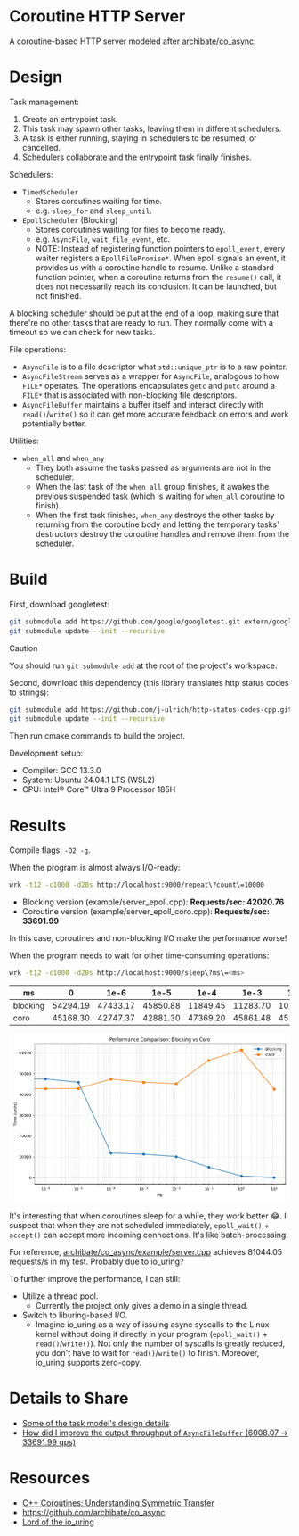 # Coroutine HTTP Server

<!-- - ~~Stackless coroutines with symmetric transfer~~ -->

A coroutine-based HTTP server modeled after [archibate/co_async](https://github.com/archibate/co_async).

# Design

Task management:

1. Create an entrypoint task.
2. This task may spawn other tasks, leaving them in different schedulers.
3. A task is either running, staying in schedulers to be resumed, or cancelled.
4. Schedulers collaborate and the entrypoint task finally finishes.

Schedulers:

- `TimedScheduler`
  - Stores coroutines waiting for time.
  - e.g. `sleep_for` and `sleep_until`.
- `EpollScheduler` (Blocking)
  - Stores coroutines waiting for files to become ready.
  - e.g. `AsyncFile`, `wait_file_event`, etc.
  - NOTE: Instead of registering function pointers to `epoll_event`, every waiter registers a `EpollFilePromise*`. When epoll signals an event, it provides us with a coroutine handle to resume. Unlike a standard function pointer, when a coroutine returns from the `resume()` call, it does not necessarily reach its conclusion. It can be launched, but not finished.

A blocking scheduler should be put at the end of a loop, making sure that there're no other tasks that are ready to run. They normally come with a timeout so we can check for new tasks.

File operations:

- `AsyncFile` is to a file descriptor what `std::unique_ptr` is to a raw pointer.
- `AsyncFileStream` serves as a wrapper for `AsyncFile`, analogous to how `FILE*` operates. The operations encapsulates `getc` and `putc` around a `FILE*` that is associated with non-blocking file descriptors.
- `AsyncFileBuffer` maintains a buffer itself and interact directly with `read()`/`write()` so it can get more accurate feedback on errors and work potentially better.

Utilities:

- `when_all` and `when_any`
    - They both assume the tasks passed as arguments are not in the scheduler.
    - When the last task of the `when_all` group finishes, it awakes the previous suspended task (which is waiting for `when_all` coroutine to finish).
    - When the first task finishes, `when_any` destroys the other tasks by returning from the coroutine body and letting the temporary tasks' destructors destroy the coroutine handles and remove them from the scheduler.

# Build

First, download googletest:

```bash
git submodule add https://github.com/google/googletest.git extern/googletest
git submodule update --init --recursive
```

> [!CAUTION]
> You should run `git submodule add` at the root of the project's workspace.

Second, download this dependency (this library translates http status codes to strings):

```bash
git submodule add https://github.com/j-ulrich/http-status-codes-cpp.git extern/http_status_code
git submodule update --init --recursive
```

<!-- Install `liburing` by `sudo apt install liburing-dev`. -->

Then run cmake commands to build the project.

Development setup:

- Compiler: GCC 13.3.0
- System: Ubuntu 24.04.1 LTS (WSL2)
- CPU: Intel® Core™ Ultra 9 Processor 185H

# Results

Compile flags: `-O2 -g`.

When the program is almost always I/O-ready:

```bash
wrk -t12 -c1000 -d20s http://localhost:9000/repeat\?count\=10000
```

- Blocking version (example/server_epoll.cpp): **Requests/sec:  42020.76**
- Coroutine version (example/server_epoll_coro.cpp): **Requests/sec:  33691.99**

In this case, coroutines and non-blocking I/O make the performance worse!

When the program needs to wait for other time-consuming operations:

```bash
wrk -t12 -c1000 -d20s http://localhost:9000/sleep\?ms\=<ms>
```
| ms       | 0        | 1e-6     | 1e-5     | 1e-4     | 1e-3     | 1e-2     | 0.1      | 1        | 10       |
| -------- | -------- | -------- | -------- | -------- | -------- | -------- | -------- | -------- | -------- |
| blocking | 54294.19 | 47433.17 | 45850.88 | 11849.45 | 11283.70 | 10186.02 | 5107.66  | 865.31   | 96.58    |
| coro     | 45168.30 | 42747.37 | 42881.30 | 47369.20 | 45861.48 | 45144.80 | 56382.97 | 61340.93 | 42636.99 |

![Performance comparison: blocking vs coro](./doc/assets/image.png)

It's interesting that when coroutines sleep for a while, they work better 😂. I suspect that when they are not scheduled immediately, `epoll_wait()` + `accept()` can accept more incoming connections. It's like batch-processing.

For reference, [archibate/co_async/example/server.cpp](https://github.com/archibate/co_async/blob/master/examples/server.cpp) achieves 81044.05 requests/s in my test. Probably due to io_uring?

To further improve the performance, I can still:

- Utilize a thread pool.
  - Currently the project only gives a demo in a single thread.
- Switch to liburing-based I/O.
  - Imagine io_uring as a way of issuing async syscalls to the Linux kernel without doing it directly in your program (`epoll_wait()` + `read()`/`write()`). Not only the number of syscalls is greatly reduced, you don't have to wait for `read()`/`write()` to finish. Moreover, io_uring supports zero-copy.

# Details to Share

- [Some of the task model's design details](./doc/coro_impl_details.md)
- [How did I improve the output throughput of `AsyncFileBuffer` (6008.07 → 33691.99 qps)](./doc/puts_throughput.md)


# Resources

- [C++ Coroutines: Understanding Symmetric Transfer](https://lewissbaker.github.io/2020/05/11/understanding_symmetric_transfer)
- https://github.com/archibate/co_async
- [Lord of the io_uring](https://unixism.net/loti/index.html)